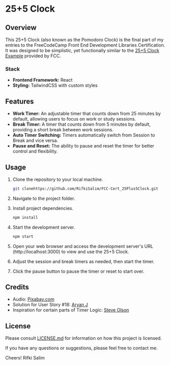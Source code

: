 # 25+5 Clock

## Overview

This 25+5 Clock (also known as the Pomodoro Clock) is the final part of my entries to the FreeCodeCamp Front End Development Libraries Certification. It was designed to be simplistic, yet functionally similar to the [25+5 Clock Example](https://25--5-clock.freecodecamp.rocks/) provided by FCC.

### Stack

- **Frontend Framework:** React
- **Styling:** TailwindCSS with custom styles

## Features

- **Work Timer:** An adjustable timer that counts down from 25 minutes by default, allowing users to focus on work or study sessions.
- **Break Timer:** A timer that counts down from 5 minutes by default, providing a short break between work sessions.
- **Auto Timer Switching:** Timers automatically switch from Session to Break and vice versa.
- **Pause and Reset:** The ability to pause and reset the timer for better control and flexibility.

## Usage

1. Clone the repository to your local machine.

   ```bash
   git clonehttps://github.com/RifkiSalim/FCC-Cert_25Plus5Clock.git
   ```

2. Navigate to the project folder.

3. Install project dependencies.

   ```bash
   npm install
   ```

4. Start the development server.

   ```bash
   npm start
   ```

5. Open your web browser and access the development server's URL (http://localhost:3000) to view and use the 25+5 Clock.

6. Adjust the session and break timers as needed, then start the timer.

7. Click the pause button to pause the timer or reset to start over.

## Credits

- Audio: [Pixabay.com](https://pixabay.com)
- Solution for User Story #18: [Aryan J](https://github.com/AryanJ-NYC/fcc-pomodoro-clock/tree/05-pass-tests-plus-tailwind-css)
- Inspiration for certain parts of Timer Logic: [Steve Olson](https://codepen.io/stevepo74/pen/abNxvBM)

## License

Please consult [LICENSE.md](LICENSE.md) for information on how this project is licensed.

If you have any questions or suggestions, please feel free to contact me.

Cheers!
Rifki Salim
